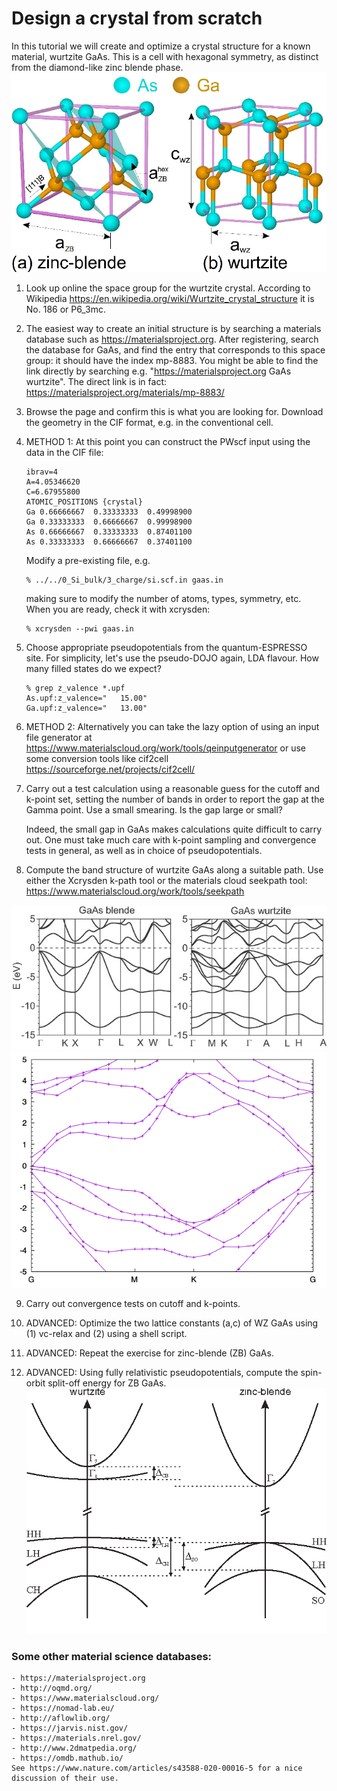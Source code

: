 # Design a crystal from scratch
In this tutorial we will create and optimize a crystal structure for a known material, wurtzite GaAs. This is a cell with hexagonal symmetry, as distinct from the diamond-like zinc blende phase.
![Wurtzite structure](Ref/GaAs_structures.png?raw=true "GaAs")

  1. Look up online the space group for the wurtzite crystal. According to Wikipedia https://en.wikipedia.org/wiki/Wurtzite_crystal_structure it is No. 186 or P6_3mc.
  2. The easiest way to create an initial structure is by searching a materials database such as https://materialsproject.org. 
     After registering, search the database for GaAs, and find the entry that corresponds to this space group: it should have the index mp-8883. You might be able to find the link directly by searching e.g. "https://materialsproject.org GaAs wurtzite". The direct link is in fact: https://materialsproject.org/materials/mp-8883/
  3. Browse the page and confirm this is what you are looking for. Download the geometry in the CIF format, e.g. in the conventional cell.
  4. METHOD 1: At this point you can construct the PWscf input using the data in the CIF file:
     ```
     ibrav=4
     A=4.05346620
     C=6.67955800
     ATOMIC_POSITIONS {crystal} 
     Ga 0.66666667  0.33333333  0.49998900  
     Ga 0.33333333  0.66666667  0.99998900  
     As 0.66666667  0.33333333  0.87401100  
     As 0.33333333  0.66666667  0.37401100  
     ```
     Modify a pre-existing file, e.g.
     ```
     % ../../0_Si_bulk/3_charge/si.scf.in gaas.in
     ``` 
     making sure to modify the number of atoms, types, symmetry, etc. When you are ready, check it with xcrysden:
     ```
     % xcrysden --pwi gaas.in
     ```
  5. Choose appropriate pseudopotentials from the quantum-ESPRESSO site. For simplicity, let's use the pseudo-DOJO again, LDA flavour. How many filled states do we expect?
     ```
     % grep z_valence *.upf
     As.upf:z_valence="   15.00"
     Ga.upf:z_valence="   13.00"
     ```

  6. METHOD 2: Alternatively you can take the lazy option of using an input file generator at https://www.materialscloud.org/work/tools/qeinputgenerator
     or use some conversion tools like cif2cell https://sourceforge.net/projects/cif2cell/

  7. Carry out a test calculation using a reasonable guess for the cutoff and k-point set, setting the number of bands in order to report the gap at the Gamma point. Use a small smearing. Is the gap large or small? 

     Indeed, the small gap in GaAs makes calculations quite difficult to carry out. One must take much care with k-point sampling and convergence tests in general, as well as in choice of pseudopotentials.

  8. Compute the band structure of wurtzite GaAs along a suitable path. Use either the Xcrysden k-path tool or the materials cloud seekpath tool: https://www.materialscloud.org/work/tools/seekpath 

![GaAs bands](Ref/GaAs_bands.jpeg?raw=true "GaAs bands")
![GaAs bands](Ref/GaAs_by_hand_bands.png?raw=true "GaAs bands")

  9. Carry out convergence tests on cutoff and k-points.

 10. ADVANCED: Optimize the two lattice constants (a,c) of WZ GaAs using (1) vc-relax and (2) using a shell script.

 11. ADVANCED: Repeat the exercise for zinc-blende (ZB) GaAs.

 12. ADVANCED: Using fully relativistic pseudopotentials, compute the spin-orbit split-off energy for ZB GaAs.
![GaAs SOC](Ref/GaAs_SOC.png?raw=true "GaAs SOC")

### Some other material science databases:
    - https://materialsproject.org
    - http://oqmd.org/
    - https://www.materialscloud.org/
    - https://nomad-lab.eu/
    - http://aflowlib.org/
    - https://jarvis.nist.gov/
    - https://materials.nrel.gov/
    - http://www.2dmatpedia.org/
    - https://omdb.mathub.io/
    See https://www.nature.com/articles/s43588-020-00016-5 for a nice discussion of their use.
